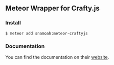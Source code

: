 ## Meteor Wrapper for Crafty.js ###

### Install ###
```
$ meteor add snamoah:meteor-craftyjs
```

### Documentation ###

You can find the documentation on their [website](http://craftyjs.com/getting-started/).
